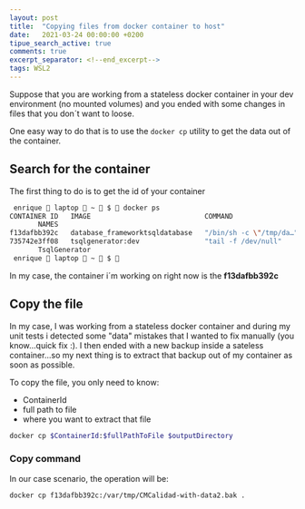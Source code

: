 ```yaml
---
layout: post
title:  "Copying files from docker container to host"
date:   2021-03-24 00:00:00 +0200
tipue_search_active: true
comments: true
excerpt_separator: <!--end_excerpt-->
tags: WSL2
---
```


Suppose that you are working from a stateless docker container in your dev environment (no mounted volumes) and you ended with some changes in files that you don´t want to loose. 

One easy way to do that is to use the `docker cp` utility to get the data out of the container.

<!--end_excerpt-->

## Search for the container

The first thing to do is to get the id of your container

```bash
 enrique  laptop  ~  $  docker ps
CONTAINER ID   IMAGE                            COMMAND                   CREATED       STATUS       PORTS
       NAMES
f13dafbb392c   database_frameworktsqldatabase   "/bin/sh -c \"/tmp/da…"   2 hours ago   Up 2 hours   0.0.0.0:14330->1433/tcp   database_frameworktsqldatabase_1
735742e3ff08   tsqlgenerator:dev                "tail -f /dev/null"       2 hours ago   Up 2 hours
       TsqlGenerator
 enrique  laptop  ~  $ 
```

In my case, the container i´m working on right now is the **f13dafbb392c**

## Copy the file 

In my case, I was working from a stateless docker container and during my unit tests i detected some "data" mistakes that I wanted to fix manually (you know...quick fix :). I then ended with a new backup inside a sateless container...so my next thing is to extract that backup out of my container as soon as possible. 

To copy the file, you only need to know:
- ContainerId
- full path to file
- where you want to extract that file

```bash
docker cp $ContainerId:$fullPathToFile $outputDirectory
```

### Copy command

In our case scenario, the operation will be: 
```bash
docker cp f13dafbb392c:/var/tmp/CMCalidad-with-data2.bak .
```